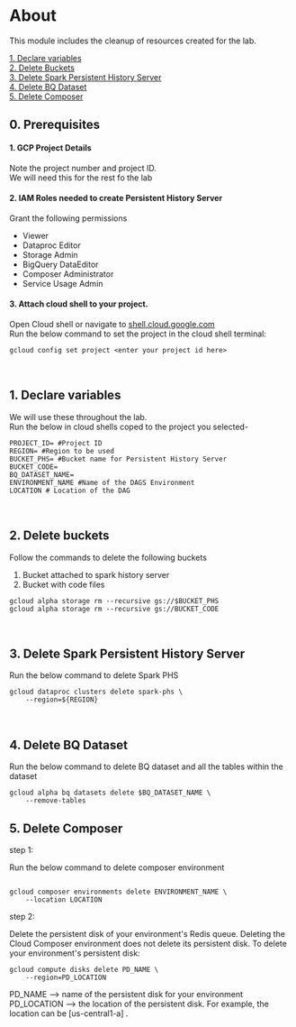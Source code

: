 # About

This module includes the cleanup of resources created for the lab.

[1. Declare variables](07-cleanup.md#1-declare-variables)<br>
[2. Delete Buckets](07-cleanup.md#2-delete-buckets)<br>
[3. Delete Spark Persistent History Server](07-cleanup.md#3-delete-spark-persistent-history-server)<br>
[4. Delete BQ Dataset](07-cleanup.md#4-delete-bq-dataset)<br>
[5. Delete Composer](07-cleanup.md#5-delete-composer)<br>
                                   
## 0. Prerequisites 

#### 1. GCP Project Details
Note the project number and project ID. <br>
We will need this for the rest fo the lab

#### 2. IAM Roles needed to create Persistent History Server
Grant the following permissions
- Viewer
- Dataproc Editor
- Storage Admin
- BigQuery DataEditor
- Composer Administrator
- Service Usage Admin
                                

#### 3. Attach cloud shell to your project.
Open Cloud shell or navigate to [shell.cloud.google.com](https://shell.cloud.google.com) <br>
Run the below command to set the project in the cloud shell terminal:
```
gcloud config set project <enter your project id here>

```

<br>

## 1. Declare variables 

We will use these throughout the lab. <br>
Run the below in cloud shells coped to the project you selected-

```
PROJECT_ID= #Project ID
REGION= #Region to be used
BUCKET_PHS= #Bucket name for Persistent History Server
BUCKET_CODE=
BQ_DATASET_NAME=
ENVIRONMENT_NAME #Name of the DAGS Environment
LOCATION # Location of the DAG

```

<br>

## 2. Delete buckets

Follow the commands to delete the following buckets 
1. Bucket attached to spark history server
2. Bucket with code files

```
gcloud alpha storage rm --recursive gs://$BUCKET_PHS
gcloud alpha storage rm --recursive gs://BUCKET_CODE
```

<br>

## 3. Delete Spark Persistent History Server

Run the below command to delete Spark PHS

```
gcloud dataproc clusters delete spark-phs \
	--region=${REGION} 
```

<br>

## 4. Delete BQ Dataset

Run the below command to delete BQ dataset and all the tables within the dataset

```
gcloud alpha bq datasets delete $BQ_DATASET_NAME \
	--remove-tables
```

## 5. Delete Composer

step 1:

Run the below command to delete composer environment
```

gcloud composer environments delete ENVIRONMENT_NAME \   
	--location LOCATION
```

step 2:

Delete the persistent disk of your environment's Redis queue. Deleting the Cloud Composer environment does not delete its persistent disk.
To delete your environment's persistent disk:
```
gcloud compute disks delete PD_NAME \ 
	--region=PD_LOCATION
```	
	
PD_NAME  --> name of the persistent disk for your environment
PD_LOCATION --> the location of the persistent disk. For example, the location can be [us-central1-a] .